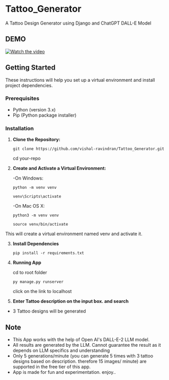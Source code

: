 # Tattoo_Generator

A Tattoo Design Generator using Django and ChatGPT DALL-E Model

## DEMO

[![Watch the video](https://img.youtube.com/vi/121maVEmCTE/0.jpg)](https://www.youtube.com/watch?v=121maVEmCTE)


## Getting Started

These instructions will help you set up a virtual environment and install project dependencies.

### Prerequisites

- Python (version 3.x)
- Pip (Python package installer)

### Installation

1. **Clone the Repository:**

   `git clone https://github.com/vishal-ravindran/Tattoo_Generator.git`

   cd your-repo

2. **Create and Activate a Virtual Environment:**

   -On Windows:

   `python -m venv venv`

   `venv\Scripts\activate`

   -On Mac OS X:

   `python3 -m venv venv`

   `source venv/bin/activate`

This will create a virtual environment named venv and activate it.

3. **Install Dependencies**

   `pip install -r requirements.txt`

4. **Running App**

   cd to root folder

   `py manage.py runserver`

   click on the link to localhost

5. **Enter Tattoo description on the input box. and search**

- 3 Tattoo designs will be generated

## Note

- This App works with the help of Open AI's DALL-E-2 LLM model.
- All results are generated by the LLM. Cannot guarantee the result as it depends on LLM specifics and understanding
- Only 5 generations/minute (you can generate 5 times with 3 tattoo designs based on description. therefore 15 images/ minute) are supported in the free tier of this app.
- App is made for fun and experimentation. enjoy..
